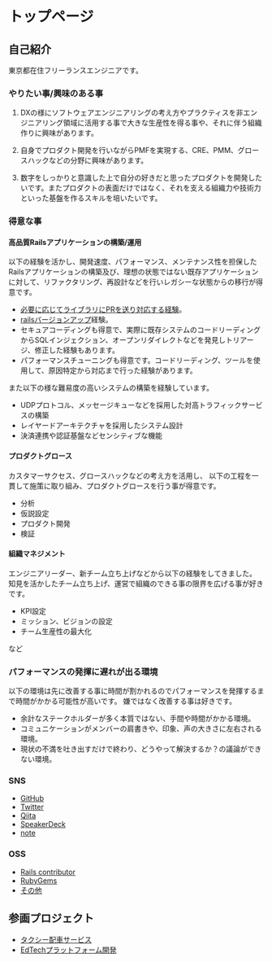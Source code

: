 # トップページ

## 自己紹介
東京都在住フリーランスエンジニアです。

### やりたい事/興味のある事

1. DXの様にソフトウェアエンジニアリングの考え方やプラクティスを非エンジニアリング領域に活用する事で大きな生産性を得る事や、それに伴う組織作りに興味があります。

2. 自身でプロダクト開発を行いながらPMFを実現する、CRE、PMM、グロースハックなどの分野に興味があります。

3. 数字をしっかりと意識した上で自分の好きだと思ったプロダクトを開発したいです。またプロダクトの表面だけではなく、それを支える組織力や技術力といった基盤を作るスキルを培いたいです。

### 得意な事
#### 高品質Railsアプリケーションの構築/運用
以下の経験を活かし、開発速度、パフォーマンス、メンテナンス性を担保したRailsアプリケーションの構築及び、理想の状態ではない既存アプリケーションに対して、リファクタリング、再設計などを行いレガシーな状態からの移行が得意です。

* [必要に応じてライブラリにPRを送り対応する経験](https://qiita.com/SoarTec-lab/items/f979336bd25d7b3a8cd2)。
* [railsバージョンアップ](ed_tech_platform/achievements/operation.md)経験。
* セキュアコーディングも得意で、実際に既存システムのコードリーディングからSQLインジェクション、オープンリダイレクトなどを発見しトリアージ、修正した経験もあります。
* パフォーマンスチューニングも得意です。コードリーディング、ツールを使用して、原因特定から対応まで行った経験があります。

また以下の様な難易度の高いシステムの構築を経験しています。

* UDPプロトコル、メッセージキューなどを採用した対高トラフィックサービスの構築
* レイヤードアーキテクチャを採用したシステム設計
* 決済連携や認証基盤などセンシティブな機能

#### プロダクトグロース
カスタマーサクセス、グロースハックなどの考え方を活用し、
以下の工程を一貫して施策に取り組み、プロダクトグロースを行う事が得意です。

* 分析
* 仮説設定
* プロダクト開発
* 検証

#### 組織マネジメント
エンジニアリーダー、新チーム立ち上げなどから以下の経験をしてきました。
知見を活かしたチーム立ち上げ、運営で組織のできる事の限界を広げる事が好きです。

* KPI設定
* ミッション、ビジョンの設定
* チーム生産性の最大化

など

### パフォーマンスの発揮に遅れが出る環境
以下の環境は先に改善する事に時間が割かれるのでパフォーマンスを発揮するまで時間がかかる可能性が高いです。
嫌ではなく改善する事は好きです。

* 余計なステークホルダーが多く本質ではない、手間や時間がかかる環境。
* コミュニケーションがメンバーの肩書きや、印象、声の大きさに左右される環境。
* 現状の不満を吐き出すだけで終わり、どうやって解決するか？の議論ができない環境。

### SNS
* [GitHub](https://github.com/soartec-lab)
* [Twitter](https://twitter.com/SoartecL)
* [Qiita](https://qiita.com/SoarTec-lab)
* [SpeakerDeck](https://speakerdeck.com/soarteclab)
* [note](https://note.com/soartec_lab)

### OSS
* [Rails contributor](https://contributors.rubyonrails.org/contributors/soartec-lab/commits)
* [RubyGems](https://rubygems.org/profiles/soartec-lab)
* [その他](https://qiita.com/SoarTec-lab/items/f979336bd25d7b3a8cd2)

## 参画プロジェクト
* [タクシー配車サービス](taxi/index.md)
* [EdTechプラットフォーム開発](ed_tech_platform/index.md)
